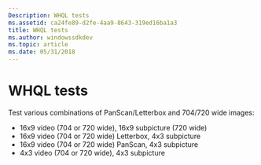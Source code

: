 ```yaml
---
Description: WHQL tests
ms.assetid: ca24fe89-d2fe-4aa9-8643-319ed16ba1a3
title: WHQL tests
ms.author: windowssdkdev
ms.topic: article
ms.date: 05/31/2018
---
```


# WHQL tests

Test various combinations of PanScan/Letterbox and 704/720 wide images:

-   16x9 video (704 or 720 wide), 16x9 subpicture (720 wide)
-   16x9 video (704 or 720 wide) Letterbox, 4x3 subpicture
-   16x9 video (704 or 720 wide) PanScan, 4x3 subpicture
-   4x3 video (704 or 720 wide), 4x3 subpicture

 

 



